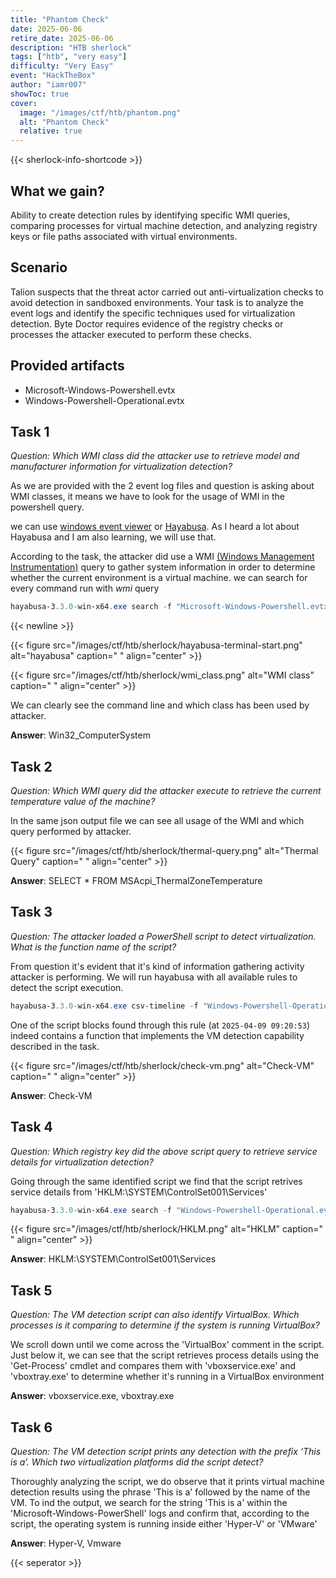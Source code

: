 ```yaml
---
title: "Phantom Check"
date: 2025-06-06
retire_date: 2025-06-06
description: "HTB sherlock"
tags: ["htb", "very easy"]
difficulty: "Very Easy"
event: "HackTheBox"
author: "iamr007"
showToc: true
cover:
  image: "/images/ctf/htb/phantom.png"
  alt: "Phantom Check"
  relative: true
---
```



{{< sherlock-info-shortcode >}}

## What we gain?
Ability to create detection rules by identifying specific WMI queries, comparing processes for virtual machine detection, and analyzing registry keys or file paths associated with virtual environments.

## Scenario

Talion suspects that the threat actor carried out anti-virtualization checks to avoid detection in sandboxed environments. Your task is to analyze the event logs and identify the specific techniques used for virtualization detection. Byte Doctor requires evidence of the registry checks or processes the attacker executed to perform these checks.

## Provided artifacts
- Microsoft-Windows-Powershell.evtx
- Windows-Powershell-Operational.evtx

## Task 1

_Question: Which WMI class did the attacker use to retrieve model and manufacturer information for virtualization detection?_

As we are provided with the 2 event log files and question is asking about WMI classes, it means we have to look for the usage of WMI in the powershell query.

we can use [windows event viewer](https://learn.microsoft.com/en-us/shows/inside/event-viewer) or [Hayabusa](https://github.com/Yamato-Security/hayabusa). As I heard a lot about Hayabusa and I am also learning, we will use that.

According to the task, the attacker did use a WMI [(Windows Management Instrumentation)](https://learn.microsoft.com/en-us/windows/win32/wmisdk/wmi-start-page) query to gather system information in order to determine whether the current environment is a virtual machine. we can search for every command run with *wmi* query

```powershell
hayabusa-3.3.0-win-x64.exe search -f "Microsoft-Windows-Powershell.evtx" -k "Wmi" -J -o "wmi_result.json"
```
{{< newline >}}

{{< figure src="/images/ctf/htb/sherlock/hayabusa-terminal-start.png" alt="hayabusa" caption=" " align="center" >}}

{{< figure src="/images/ctf/htb/sherlock/wmi_class.png" alt="WMI class" caption=" " align="center" >}}

We can clearly see the command line and which class has been used by attacker.

**Answer**: Win32_ComputerSystem

## Task 2

_Question: Which WMI query did the attacker execute to retrieve the current temperature value of the machine?_

In the same json output file we can see all usage of the WMI and which query performed by attacker. 

{{< figure src="/images/ctf/htb/sherlock/thermal-query.png" alt="Thermal Query" caption=" " align="center" >}}

**Answer**: SELECT * FROM MSAcpi_ThermalZoneTemperature

## Task 3

_Question: The attacker loaded a PowerShell script to detect virtualization. What is the function name of the script?_

From question it's evident that it's kind of information gathering activity attacker is performing. We will run hayabusa with all available rules to detect the script execution.

```powershell
hayabusa-3.3.0-win-x64.exe csv-timeline -f "Windows-Powershell-Operational.evtx"  -o "powershell_timeline2.csv"
```

One of the script blocks found through this rule (at `2025-04-09 09:20:53`) indeed contains a function that implements the VM detection capability described in the task.

{{< figure src="/images/ctf/htb/sherlock/check-vm.png" alt="Check-VM" caption=" " align="center" >}}

**Answer**: Check-VM

## Task 4

_Question: Which registry key did the above script query to retrieve service details for virtualization detection?_

Going through the same identified script we find that the script retrives service details from 'HKLM:\SYSTEM\ControlSet001\Services'

```powershell
hayabusa-3.3.0-win-x64.exe search -f "Windows-Powershell-Operational.evtx" -k "HKLM" -J -o "HKLM_result.json"
```

{{< figure src="/images/ctf/htb/sherlock/HKLM.png" alt="HKLM" caption=" " align="center" >}}

**Answer**: HKLM:\SYSTEM\ControlSet001\Services

## Task 5

_Question: The VM detection script can also identify VirtualBox. Which processes is it comparing to determine if the system is running VirtualBox?_

We scroll down until we come across the 'VirtualBox' comment in the script. Just below it, we can see that the script retrieves process details using the 'Get-Process' cmdlet and compares them with 'vboxservice.exe' and 'vboxtray.exe' to determine whether it's running in a VirtualBox environment

**Answer**: vboxservice.exe, vboxtray.exe

## Task 6

_Question: The VM detection script prints any detection with the prefix ‘This is a’. Which two virtualization platforms did the script detect?_

Thoroughly analyzing the script, we do observe that it prints virtual machine detection results using the phrase 'This is a' followed by the name of the VM. To  ind the output, we search for the string 'This is a' within the 'Microsoft-Windows-PowerShell' logs and confirm that, according to the script, the operating system is running inside either 'Hyper-V' or 'VMware'

**Answer**: Hyper-V, Vmware

{{< seperator >}}